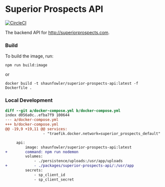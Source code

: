 # Superior Prospects API

[![CircleCI](https://circleci.com/gh/shaunfowler/superior-prospects-api/tree/master.svg?style=svg)](https://circleci.com/gh/shaunfowler/superior-prospects-api/tree/master)

The backend API for http://superiorprospects.com.

### Build

To build the image, run:

```
npm run build:image
```

or

```
docker build -t shaunfowler/superior-prospects-api:latest -f Dockerfile .
```

### Local Development

```diff
diff --git a/docker-compose.yml b/docker-compose.yml
index d056a0c..efba7f9 100644
--- a/docker-compose.yml
+++ b/docker-compose.yml
@@ -19,9 +19,11 @@ services:
                 - "traefik.docker.network=superior_prospects_default"

     api:
         image: shaunfowler/superior-prospects-api:latest
+        command: npm run nodemon
         volumes:
             - ./persistence/uploads:/usr/app/uploads
+            - ./packages/superior-prospects-api/:/usr/app
         secrets:
             - sp_client_id
             - sp_client_secret
```